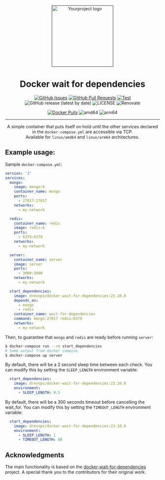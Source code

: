 <p align="center">
  <a href="" rel="noopener">
  <img width=200px height=200px src="https://placehold.jp/000000/ffffff/200x200.png?text=Docker+wait+for+deps&css=%7B%22border-radius%22%3A%22%20100px%22%7D" alt="Yourproject logo"></a>
</p>

<h1 align="center">Docker wait for dependencies</h1>

<div align="center">

[![GitHub Issues](https://img.shields.io/github/issues/DrevOps/docker-wait-for-dependencies.svg)](https://github.com/DrevOps/docker-wait-for-dependencies/issues)
[![GitHub Pull Requests](https://img.shields.io/github/issues-pr/DrevOps/docker-wait-for-dependencies.svg)](https://github.com/DrevOps/docker-wait-for-dependencies/pulls)
[![Test](https://github.com/drevops/docker-wait-for-dependencies/actions/workflows/test.yml/badge.svg)](https://github.com/drevops/docker-wait-for-dependencies/actions/workflows/test.yml)
![GitHub release (latest by date)](https://img.shields.io/github/v/release/DrevOps/docker-wait-for-dependencies)
![LICENSE](https://img.shields.io/github/license/DrevOps/docker-wait-for-dependencies)
![Renovate](https://img.shields.io/badge/renovate-enabled-green?logo=renovatebot)

[![Docker Pulls](https://img.shields.io/docker/pulls/drevops/docker-wait-for-dependencies?logo=docker)](https://hub.docker.com/r/drevops/docker-wait-for-dependencies)
![amd64](https://img.shields.io/badge/arch-linux%2Famd64-brightgreen)
![arm64](https://img.shields.io/badge/arch-linux%2Farm64-brightgreen)

</div>

---

<p align="center">
  A simple container that puts itself on hold until the other services declared in the <code>docker-compose.yml</code> are accessible via TCP.
  <br>
  Available for <code>linux/amd64</code> and <code>linux/arm64</code> architectures.
  <br>
</p>

## Example usage:

Sample `docker-compose.yml`:

```yaml
version: '2'
services:
  mongo:
    image: mongo:6
    container_name: mongo
    ports:
      - 27017:27017
    networks:
      - my-network

  redis:
    container_name: redis
    image: redis:6
    ports:
      - 6379:6379
    networks:
      - my-network

  server:
    container_name: server
    image: server
    ports:
      - 3000:3000
    networks:
      - my-network

  start_dependencies:
    image: drevops/docker-wait-for-dependencies:23.10.0
    depends_on:
      - mongo
      - redis
    container_name: wait-for-dependencies
    command: mongo:27017 redis:6379
    networks:
      - my-network
```

Then, to guarantee that `mongo` and `redis` are ready before running `server`:

```bash
$ docker-compose run --rm start_dependencies
# Some output from docker compose
$ docker-compose up server
```

By default, there will be a 2 second sleep time between each check. You can modify this by setting the `SLEEP_LENGTH` environment variable:

```yaml
  start_dependencies:
    image: drevops/docker-wait-for-dependencies:23.10.0
    environment:
      - SLEEP_LENGTH: 0.5
```

By default, there will be a 300 seconds timeout before cancelling the wait_for. You can modify this by setting the `TIMEOUT_LENGTH` environment variable:

```yaml
  start_dependencies:
    image: drevops/docker-wait-for-dependencies:23.10.0
    environment:
      - SLEEP_LENGTH: 1
      - TIMEOUT_LENGTH: 60
```

## Acknowledgments

The main functionality is based on
the [docker-wait-for-dependencies](https://github.com/ducktors/docker-wait-for-dependencies) project.
A special thank you to the contributors for their original work.
